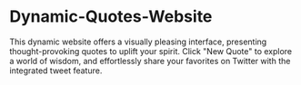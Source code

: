 # Dynamic-Quotes-Website
This dynamic website offers a visually pleasing interface, presenting thought-provoking quotes to uplift your spirit. Click "New Quote" to explore a world of wisdom, and effortlessly share your favorites on Twitter with the integrated tweet feature.
